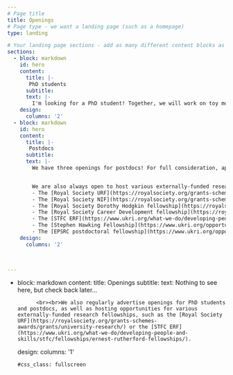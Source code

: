 ```yaml
---
# Page title
title: Openings
# Page type - we want a landing page (such as a homepage)
type: landing

# Your landing page sections - add as many different content blocks as you like
sections:
  - block: markdown
    id: hero
    content:
      title: |-
       PhD students 
      subtitle: 
      text: |-
        I'm looking for a PhD student! Together, we will work on toy models of cosmology and de Sitter space. Follow [this link](https://www.findaphd.com/phds/project/de-sitter-matrix-models-and-field-theory/?p164302) for more information and instructions on how to apply.
    design:
      columns: '2'
  - block: markdown
    id: hero
    content:
      title: |-
       Postdocs
      subtitle: 
      text: |-
        We have three openings for postdocs! For full consideration, applications must be submitted *both* on [AJO](https://academicjobsonline.org/ajo/jobs/26854) and on QMUL's [jobs website](https://www.qmul.ac.uk/jobs/vacancies/items/9249.html) (See [here](https://inspirehep.net/jobs/2736192) for more information). Deadline is *January 17th, 2024*. 


        We are also always open to host various externally-funded research fellowships, such as: 
        - The [Royal Society URF](https://royalsociety.org/grants-schemes-awards/grants/university-research/) (long-term, 8 years)
        - The [Royal Society NIF](https://royalsociety.org/grants-schemes-awards/grants/newton-international/) (for non-UK applicants, 3 years)
        - The [Royal Society Dorothy Hodgkin fellowship](https://royalsociety.org/grants-schemes-awards/grants/dorothy-hodgkin-fellowship/) (for people with special caring responsibilities, 8 years)
        - The [Royal Society Career Development fellowship](https://royalsociety.org/grants-schemes-awards/grants/career-development-fellowship/) (for scientists of black heritage, 4 years)
        - The [STFC ERF](https://www.ukri.org/what-we-do/developing-people-and-skills/stfc/fellowships/ernest-rutherford-fellowships/) (5 years)
        - The [Stephen Hawking Fellowship](https://www.ukri.org/opportunity/stephen-hawking-postdoctoral-fellowship/) (3 years)
        - The [EPSRC postdoctoral fellowship](https://www.ukri.org/opportunity/epsrc-post-doctoral-fellowships-dec-2023-responsive-mode/) (3 years)
    design:
      columns: '2'
  


---
```

- block: markdown
    content:
      title: Openings
      subtitle: 
      text: Nothing to see here, but check back later... 
            
            <br><br>We also regularly advertise openings for PhD students and postdocs, as well as hosting opportunities for various externally-funded research fellowships, such as the [Royal Society URF](https://royalsociety.org/grants-schemes-awards/grants/university-research/) or the [STFC ERF](https://www.ukri.org/what-we-do/developing-people-and-skills/stfc/fellowships/ernest-rutherford-fellowships/).
    design:
      columns: '1'
      
      #css_class: fullscreen

